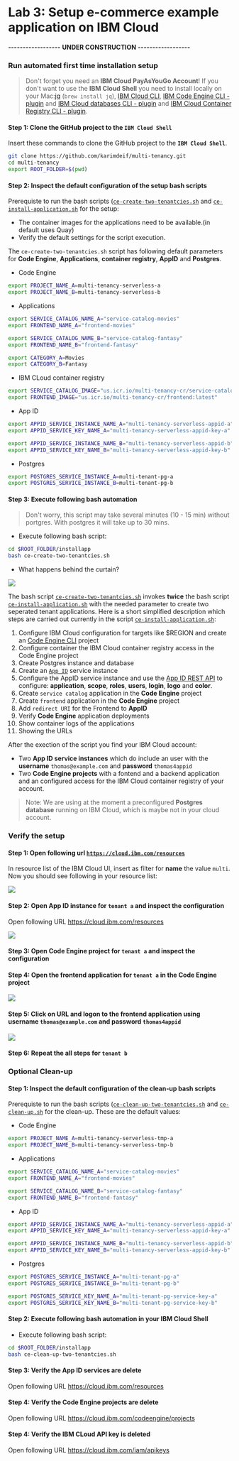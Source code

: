 # Lab 3: Setup e-commerce example application on IBM Cloud

**------------------**
**UNDER CONSTRUCTION**
**------------------**

### Run automated first time installation setup

> Don't forget you need an **IBM Cloud PayAsYouGo Account**!
> If you don't want to use the **IBM Cloud Shell** you need to install locally on your Mac:[jq](https://lzone.de/cheat-sheet/jq) (`brew install jq`), [IBM Cloud CLI](https://cloud.ibm.com/docs/cli?topic=cli-getting-started), [IBM Code Engine CLI - plugin](https://cloud.ibm.com/docs/codeengine?topic=codeengine-cli) and [IBM Cloud databases CLI - plugin](https://cloud.ibm.com/docs/databases-cli-plugin?topic=databases-cli-plugin-cdb-reference) and [IBM Cloud Container Registry CLI - plugin](https://cloud.ibm.com/docs/Registry?topic=container-registry-cli-plugin-containerregcli&locale=de).


#### Step 1: Clone the GitHub project to the **`IBM Cloud Shell`**

Insert these commands to clone the GitHub project to the **`IBM Cloud Shell`**.

```sh
git clone https://github.com/karimdeif/multi-tenancy.git
cd multi-tenancy
export ROOT_FOLDER=$(pwd)
```

#### Step 2: Inspect the default configuration of the setup bash scripts

Prerequiste to run the bash scripts ([`ce-create-two-tenantcies.sh`](https://github.com/karimdeif/multi-tenancy/blob/main/installapp/ce-create-two-tenantcies.sh) and [`ce-install-application.sh`](https://github.com/karimdeif/multi-tenancy/blob/main/installapp/ce-install-application.sh) for the setup:

* The container images for the applications need to be available.(in default uses Quay)
* Verify the default settings for the script execution.

The `ce-create-two-tenantcies.sh` script has following default parameters for **Code Engine**, **Applications**, **container registry**, **AppID** and **Postgres**.

*  Code Engine

```sh
export PROJECT_NAME_A=multi-tenancy-serverless-a
export PROJECT_NAME_B=multi-tenancy-serverless-b
```

* Applications

```sh
export SERVICE_CATALOG_NAME_A="service-catalog-movies"
export FRONTEND_NAME_A="frontend-movies"

export SERVICE_CATALOG_NAME_B="service-catalog-fantasy"
export FRONTEND_NAME_B="frontend-fantasy"

export CATEGORY_A=Movies
export CATEGORY_B=Fantasy
```

* IBM CLoud container registry

```sh
export SERVICE_CATALOG_IMAGE="us.icr.io/multi-tenancy-cr/service-catalog:latest"
export FRONTEND_IMAGE="us.icr.io/multi-tenancy-cr/frontend:latest"
```

* App ID

```sh
export APPID_SERVICE_INSTANCE_NAME_A="multi-tenancy-serverless-appid-a"
export APPID_SERVICE_KEY_NAME_A="multi-tenancy-serverless-appid-key-a"

export APPID_SERVICE_INSTANCE_NAME_B="multi-tenancy-serverless-appid-b"
export APPID_SERVICE_KEY_NAME_B="multi-tenancy-serverless-appid-key-b"
```

* Postgres

```sh
export POSTGRES_SERVICE_INSTANCE_A=multi-tenant-pg-a
export POSTGRES_SERVICE_INSTANCE_B=multi-tenant-pg-b
```

#### Step 3: Execute following bash automation

> Don't worry, this script may take several minutes (10 - 15 min) without portgres. With postgres it will take up to 30 mins.

* Execute following bash script:

```sh
cd $ROOT_FOLDER/installapp
bash ce-create-two-tenantcies.sh
```

* What happens behind the curtain?

![](images/Mulit-Tenancy-automatic-running-example-04.gif)

The bash script [`ce-create-two-tenantcies.sh`](https://github.com/karimdeif/multi-tenancy/blob/main/installapp/ce-create-two-tenantcies.sh) invokes **twice** the bash script [`ce-install-application.sh`](https://github.com/karimdeif/multi-tenancy/blob/main/installapp/ce-install-application.sh) with the needed parameter to create two seperated tenant applications. Here is a short simplified description which steps are carried out currently in the script [`ce-install-application.sh`](https://github.com/karimdeif/multi-tenancy/blob/main/installapp/ce-install-application.sh):

 1. Configure IBM Cloud configuration for targets like $REGION and create an [Code Engine CLI](https://cloud.ibm.com/docs/codeengine?topic=codeengine-cli) project
 2. Configure container the IBM Cloud container registry access in the Code Engine project
 3. Create Postgres instance and database
 4. Create an [`App ID`](https://cloud.ibm.com/docs/appid) service instance
 5. Configure the AppID service instance and use the [App ID REST API](https://cloud.ibm.com/apidocs/app-id/management#introduction) to configure: **application**, **scope**, **roles**, **users**, **login**,  **logo** and **color**.
 6. Create `service catalog` application in the **Code Engine** project
 7. Create `frontend` application in the **Code Engine** project
 8. Add `redirect URI` for the Frontend to **AppID**
 9. Verify **Code Engine** application deployments
 10. Show container logs of the applications
 11. Showing the URLs

 After the exection of the script you find your IBM Cloud account:

 - Two **App ID service instances** which do include an user with the **username** `thomas@example.com` and **password** `thomas4appid`
 - Two **Code Engine projects** with a fontend and a backend application and an configured access for the IBM Cloud container registry of your account.

 > Note: We are using at the moment a preconfigured **Postgres database** running on IBM Cloud, which is maybe not in your cloud account.

### Verify the setup

#### Step 1: Open following url [`https://cloud.ibm.com/resources`](https://cloud.ibm.com/resources)

In resource list of the IBM Cloud UI, insert as filter for **name** the value `multi`. Now you should see following in your resource list:

![](images/Mulit-Tenancy-automatic-creation-02.png)

#### Step 2: Open App ID instance for `tenant a` and inspect the configuration

Open following URL <https://cloud.ibm.com/resources>

![](images/Mulit-Tenancy-automatic-running-example-01.gif)

#### Step 3: Open Code Engine project for `tenant a` and inspect the configuration

#### Step 4: Open the frontend application for `tenant a` in the Code Engine project

![](images/Mulit-Tenancy-automatic-running-example-03.gif)

#### Step 5: Click on URL and logon to the frontend application using **username** `thomas@example.com` and **password** `thomas4appid`

![](images/Mulit-Tenancy-automatic-running-example-02.gif)

#### Step 6: Repeat the all steps for `tenant b`

### Optional Clean-up 

#### Step 1: Inspect the default configuration of the clean-up bash scripts

Prerequiste to run the bash scripts ([`ce-clean-up-two-tenantcies.sh`](https://github.com/karimdeif/multi-tenancy/blob/main/installapp/ce-clean-up-two-tenantcies.sh) and [`ce-clean-up.sh`](https://github.com/karimdeif/multi-tenancy/blob/main/installapp/ce-clean-up.sh) for the clean-up. These are the default values:

* Code Engine

```sh
export PROJECT_NAME_A=multi-tenancy-serverless-tmp-a
export PROJECT_NAME_B=multi-tenancy-serverless-tmp-b
```

* Applications

```sh
export SERVICE_CATALOG_NAME_A="service-catalog-movies"
export FRONTEND_NAME_A="frontend-movies"

export SERVICE_CATALOG_NAME_B="service-catalog-fantasy"
export FRONTEND_NAME_B="frontend-fantasy"
```

* App ID

```sh
export APPID_SERVICE_INSTANCE_NAME_A="multi-tenancy-serverless-appid-a"
export APPID_SERVICE_KEY_NAME_A="multi-tenancy-serverless-appid-key-a"

export APPID_SERVICE_INSTANCE_NAME_B="multi-tenancy-serverless-appid-b"
export APPID_SERVICE_KEY_NAME_B="multi-tenancy-serverless-appid-key-b"
```

* Postgres

```sh
export POSTGRES_SERVICE_INSTANCE_A="multi-tenant-pg-a"
export POSTGRES_SERVICE_INSTANCE_B="multi-tenant-pg-b"

export POSTGRES_SERVICE_KEY_NAME_A="multi-tenant-pg-service-key-a"
export POSTGRES_SERVICE_KEY_NAME_B="multi-tenant-pg-service-key-b"
```

#### Step 2: Execute following bash automation in your IBM Cloud Shell

* Execute following bash script:

```sh
cd $ROOT_FOLDER/installapp
bash ce-clean-up-two-tenantcies.sh
```

#### Step 3: Verify the App ID services are delete

Open following URL <https://cloud.ibm.com/resources>

#### Step 4: Verify the Code Engine projects are delete

Open following URL <https://cloud.ibm.com/codeengine/projects>

#### Step 4: Verify the IBM CLoud API key is deleted

Open following URL <https://cloud.ibm.com/iam/apikeys>







